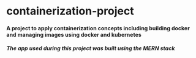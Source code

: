 # containerization-project

#### A project to apply containerization concepts including building docker and managing images using docker and kubernetes
##### The app used during this project was built using the MERN stack 
